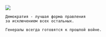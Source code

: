 <!--2016-04-17 10:08:46-->
<img src="/posts/Подборка цитат и афоризмов/cherchill.jpg">

    Демократия - лучшая форма правления 
    за исключением всех остальных.

>

    Генералы всегда готовятся к прошлой войне.
